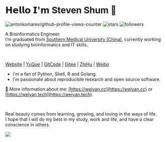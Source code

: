 <!--
**shenweiyan/shenweiyan** is a ✨ _special_ ✨ repository because its `README.md` (this file) appears on your GitHub profile.

Here are some ideas to get you started:

- 🔭 I’m currently working on ...
- 🌱 I’m currently learning ...
- 👯 I’m looking to collaborate on ...
- 🤔 I’m looking for help with ...
- 💬 Ask me about ...
- 📫 How to reach me: ...
- 😄 Pronouns: ...
- ⚡ Fun fact: ...
-->
<!--img align="left" src="img.jpg" width="400"-->
<!--img src="https://github-readme-stats.vercel.app/api?username=shenweiyan&show_icons=true" width="500"-->
<!--img src="https://github-readme-stats.vercel.app/api/top-langs/?username=shenweiyan&hide=html,jupyter%20notebook,javascript&layout=default&langs_count=10&card_width=500" width="500"-->

<!--:wave: Welcome! I'm a fan of Python, R and Golang. 
 
:school: I’m graduated from [Southern Medical University (China)](https://www.smu.edu.cn/), currently working on studying bioinformatics and IT skills.
 
:writing_hand: Ask me anything [here](https://github.com/shenweiyan/shenweiyan/issues) or by email [shenhub@foxmail.com](https://mail.qq.com/cgi-bin/qm_share?t=qm_mailme&email=shenhub@foxmail.com).
 
:point_right: If you use Chinese, you can also follow me as follow:
 
[![yuque](https://img.shields.io/badge/语雀-史提芬先森-blueviolet)](https://www.yuque.com/shenweiyan) [![wechat](https://img.shields.io/badge/公众号-BioIT爱好者-important)](https://apps-db.oss-cn-shenzhen.aliyuncs.com/bioitee/bioitee.png) [![zhihu](https://img.shields.io/badge/知乎-史提芬先森-blue)](https://www.zhihu.com/people/shenweiyan) [![bioitee](https://img.shields.io/badge/导航-WebStack--Hugo-green)](https://www.bioitee.com/) [![github](https://img.shields.io/badge/GitHub-shenweiyan-red)](https://github.com/shenweiyan) [![blog](https://img.shields.io/badge/博客-ICS--Hugo--Theme-blueviolet)](https://shen.bioitee.com/) [![weibo](https://img.shields.io/badge/微博-史提芬先森-green)](https://weibo.com/u/6020143196)
-->

# 𝗛𝗲𝗹𝗹𝗼 𝗜'𝗺 Steven Shum 👋

![antonkomarev/github-profile-views-counter](https://komarev.com/ghpvc/?username=shenweiyan&style=flat&color=brightgreen&label=Profile+Views)  ![stars](https://img.shields.io/github/stars/shenweiyan?style=social) ![followers](https://img.shields.io/github/followers/shenweiyan?style=flat&color=blue&label=Followers) 


A Bioinformatics Engineer.<br/>
I’m graduated from [Southern Medical University (China)](https://www.smu.edu.cn/), currently working on studying bioinformatics and IT skills.


<!--a href="https://gitstar-ranking.com/shenweiyan">
<img src="https://github-readme-stats.vercel.app/api?username=shenweiyan&count_private=true&show_icons=true&bg_color=fff&title_color=00557f&text_color=81736d&hide_border=true&icon_color=216e39)" align="right" width=420 />
</a-->

<br/>

[Website](https://weiyan.cc/) | [YuQue](https://www.yuque.com/shenweiyan) | [GitCode](https://gitcode.com/shenweiyan) | [Gitee](https://gitee.com/shenweiyan) | [ZhiHu](https://www.zhihu.com/people/shenweiyan) | [Weibo](https://weibo.com/u/6020143196) 

<!--
- :microscope: I'm a fan of Python, Shell, R and Golang. 
- :telescope: I'm passionate about reproducible research and open source software.

🌻 I'm a fan of Python, Shell, R and Golang. <br/>
🌼 I'm passionate about reproducible research and open source software.
-->

- I'm a fan of Python, Shell, R and Golang.
- I'm passionate about reproducible research and open source software.

🌼 More information about me: [https://weiyan.cc](https://weiyan.cc) or [https://weiyan.tech](https://weiyan.tech).

<br/>

Real beauty comes from learning, growing, and loving in the ways of life.<br/>
I hope that I will do my best in my study, work and life, and have a clear conscience in others. 


![](https://github-profile-summary-cards.vercel.app/api/cards/profile-details?username=shenweiyan&theme=vue)

<!--p align="center">
  <a href="https://blog.liushen.fun">
    <img src="https://github-readme-activity-graph.vercel.app/graph?username=shenweiyan&theme=github-compact&custom_title=Activity&radius=30&height=250" alt="Activity">
  </a>
</p>
<p align="center">
  <a href="https://blog.qyliu.top">
    <img src="https://github-profile-trophy.vercel.app/?username=shenweiyan&theme=gruvbox&row=1&column=7&no-frame=true&no-bg=true" />
  </a>
</p-->
